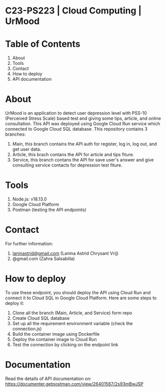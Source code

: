 # C23-PS223 | Cloud Computing | UrMood

# Table of Contents

1. About
2. Tools
3. Contact
4. How to deploy
5. API documentation


# About
UrMood is an application to detect user depression level with PSS-10 (Perceived Stress Scale) based test and giving some tips, article, and online consultation.
This API was deployed using Google Cloud Run service which connected to Google Cloud SQL database.
This repository contains 3 branches:

1. Main, this branch contains the API auth for register, log in, log out, and get user data.
2. Article, this brach contans the API for article and tips fiture.
3. Service, this branch contans the API for save user's answer and give consulting service contacts for depression test fiture.

# Tools

1. Node.js: v18.13.0
2. Google Cloud Platform
3. Postman (testing the API endpoints)

# Contact
For further information:

1. laninastrid@gmail.com (Lanina Astrid Chrysant Vrij)
2. @gmail.com (Zahra Salsabilla)

# How to deploy
To use these endpoint, you should deploy the API using Cloud Run and connect it to Cloud SQL in Google Cloud Platform.
Here are some steps to deploy it:
1. Clone all the branch (Main, Article, and Service) form repo
2. Create Cloud SQL database
3. Set up all the requirement environment variable (check the connection.js)
4. Build the container image using Dockerfile
5. Deploy the container image to Cloud Run
6. Test the connection by clicking on the endpoint link

# Documentation
Read the details of API documentation on:
https://documenter.getpostman.com/view/26401567/2s93mBwJSP

